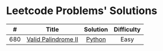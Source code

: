 # Leetcode Problems' Solutions

|   #   |                                   Title                                   |            Solution             | Difficulty |
| :---: | :-----------------------------------------------------------------------: | :-----------------------------: | :--------: |
|  680  | [Valid Palindrome II](https://leetcode.com/problems/valid-palindrome-ii/) | [Python](./valid_palindrome.py) |    Easy    |
